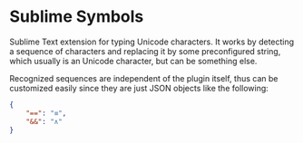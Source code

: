 # Sublime Symbols

Sublime Text extension for typing Unicode characters. It works by detecting a sequence of characters and replacing it by some preconfigured string, which usually is an Unicode character, but can be something else.

Recognized sequences are independent of the plugin itself, thus can be customized easily since they are just
JSON objects like the following:

```json
{
	"==": "≡",
	"&&": "∧"
}
```